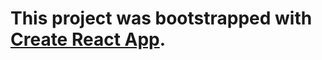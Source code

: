 # This project was bootstrapped with [Create React App](https://github.com/facebookincubator/create-react-app).
